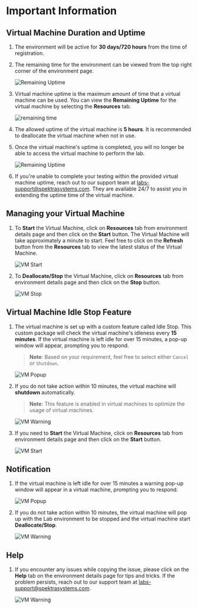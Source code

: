# Important Information

## Virtual Machine Duration and Uptime

1. The environment will be active for **30 days/720 hours** from the time of registration.

1. The remaining time for the environment can be viewed from the top right corner of the environment page.

   ![Remaining Uptime](../media/remaining-time.png)

1. Virtual machine uptime is the maximum amount of time that a virtual machine can be used. You can view the **Remaining Uptime** for the virtual machine by selecting the **Resources** tab.

   ![remaining time](../media/vm-uptime.png)
   
1. The allowed uptime of the virtual machine is **5 hours**. It is recommended to deallocate the virtual machine when not in use. 

1. Once the virtual machine's uptime is completed, you will no longer be able to access the virtual machine to perform the lab. 

   ![Remaining Uptime](../media/uptime.png)

1. If you're unable to complete your testing within the provided virtual machine uptime, reach out to our support team at [labs-support@spektrasystems.com](labs-support@spektrasystems.com). They are available 24/7 to assist you in extending the uptime time of the virtual machine.

## Managing your Virtual Machine

1. To **Start**  the Virtual Machine, click on **Resources** tab from environment details page and then click on the **Start** button. The Virtual Machine will take approximately a minute to start. Feel free to click on the **Refresh** button from the **Resources** tab to view the latest status of the Virtual Machine.

   ![VM Start](../media/start-vm.png)

1. To **Deallocate/Stop** the Virtual Machine, click on **Resources** tab from environment details page and then click on the **Stop** button.

   ![VM Stop](../media/stop-vm.png)

## Virtual Machine Idle Stop Feature

1. The virtual machine is set up with a custom feature called Idle Stop. This custom package will check the virtual machine's idleness every **15 minutes**. If the virtual machine is left idle for over 15 minutes, a pop-up window will appear, prompting you to respond.

   > **Note**: Based on your requirement, feel free to select either `Cancel` or `Shutdown`. 

   ![VM Popup](../media/auto-sheenshot.png)
 
1. If you do not take action within 10 minutes, the virtual machine will **shutdown** automatically.

   > **Note**: This feature is enabled in virtual machines to optimize the usage of virtual machines.

   ![VM Warning](../media/auto-warning.png)
   
1. If you need to **Start** the Virtual Machine, click on **Resources** tab from environment details page and then click on the **Start** button.

   ![VM Start](../media/start-vm.png)

## Notification

1. If the virtual machine is left idle for over 15 minutes a warning pop-up window will appear in a virtual machine, prompting you to respond.

   ![VM Popup](../media/auto-sheenshot.png)

1. If you do not take action within 10 minutes, the virtual machine will pop up with the Lab environment to be stopped and the virtual machine start **Deallocate/Stop**.

   ![VM Warning](../media/auto-warning.png)

## Help 

1. If you encounter any issues while copying the issue, please click on the **Help** tab on the environment details page for tips and tricks. If the problem persists, reach out to our support team at [labs-support@spektrasystems.com](labs-support@spektrasystems.com).

   ![VM Warning](../media/help.png)
